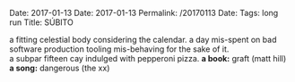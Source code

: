 Date: 2017-01-13
Date: 2017-01-13
Permalink: /20170113
Date: 
Tags: long run
Title: SÚBITO
  
a fitting celestial body considering the calendar. a day mis-spent on bad software production tooling mis-behaving for the sake of it.  
a subpar fifteen cay indulged with pepperoni pizza.
**a book:** graft (matt hill)  
**a song:** dangerous (the xx)